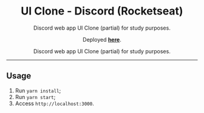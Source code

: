 <h1 align="center">
UI Clone - Discord (Rocketseat)
</h1>

<p align="center">Discord web app UI Clone (partial) for study purposes.</p>
<p align="center">Deployed <strong><a href="https://discord-clone-gx7.netlify.app/">here</a></strong>.</p>
<p align="center">Discord web app UI Clone (partial) for study purposes.</p>

<hr>

## Usage

1. Run `yarn install`;<br />
2. Run `yarn start`;<br />
3. Access `http://localhost:3000`.<br />


